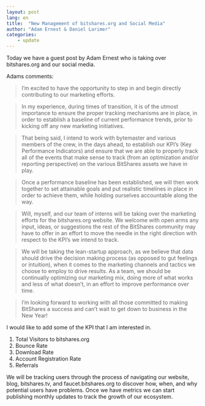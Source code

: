 ```yaml
---
layout: post
lang: en
title:  "New Management of bitshares.org and Social Media" 
author: "Adam Ernest & Daniel Larimer"
categories: 
    - update
---
```

Today we have a guest post by Adam Ernest who is taking over bitshares.org and our social media.  

Adams comments:

>I’m excited to have the opportunity to step in and begin directly contributing to our marketing efforts. 

>In my experience, during times of transition, it is of the utmost importance to ensure the proper tracking mechanisms are in place, in order to establish a baseline of current performance trends, prior to kicking off any new marketing initiatives.

>That being said, I intend to work with bytemaster and various members of the crew, in the days ahead, to establish our KPI’s (Key Performance Indicators) and ensure that we are able to properly track all of the events that make sense to track (from an optimization and/or reporting perspective) on the various BitShares assets we have in play.

>Once a performance baseline has been established, we will then work together to set attainable goals and put realistic timelines in place in order to achieve them, while holding ourselves accountable along the way.

>Will, myself, and our team of interns will be taking over the marketing efforts for the bitshares.org website. We welcome with open arms any input, ideas, or suggestions the rest of the BitShares community may have to offer in an effort to move the needle in the right direction with respect to the KPI’s we intend to track. 

>We will be taking the lean-startup approach, as we believe that data should drive the decision making process (as opposed to gut feelings or intuition), when it comes to the marketing channels and tactics we choose to employ to drive results. As a team, we should be continually optimizing our marketing mix, doing more of what works and less of what doesn’t, in an effort to improve performance over time.

>I’m looking forward to working with all those committed to making BitShares a success and can’t wait to get down to business in the New Year!

I would like to add some of the KPI that I am interested in.

1. Total Visitors to bitshares.org
2. Bounce Rate 
3. Download Rate 
4. Account Registration Rate
5. Referrals

We will be tracking users through the process of navigating our website, blog, bitshares.tv, and faucet.bitshares.org to discover how, when, and why potential users have problems.   Once we have metrics we can start publishing monthly updates to track the growth of our ecosystem.

